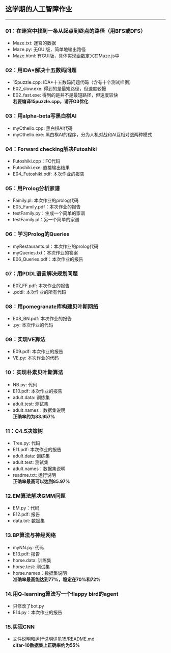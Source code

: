 ## 这学期的人工智障作业  
---  
### 01：在迷宫中找到一条从起点到终点的路径（用BFS或DFS）  
- Maze.txt: 迷宫的数据  
- Maze.py: 无GUI版，简单地输出路径  
- Maze.html: 有GUI版，具体实现函数定义在Maze.js中  

### 02：用IDA*解决十五数码问题  
- 15puzzle.cpp: IDA*十五数码问题代码（含有十个测试样例）    
- E02_slow.exe: 得到的是最短路径，但速度较慢  
- E02_fast.exe: 得到的是并不是最短路径，但速度较快  
**若要编译15puzzle.cpp，请开O3优化**  
  
### 03：用alpha-beta写黑白棋AI  
- myOthello.cpp: 黑白棋AI代码  
- myOthello.exe: 黑白棋AI的程序，分为人机对战和AI互相对战两种模式  
  
### 04：Forward checking解决Futoshiki  
- Futoshiki.cpp：FC代码  
- Futoshiki.exe: 直接输出结果  
- E04_Futoshiki.pdf: 本次作业的报告  
  
### 05：用Prolog分析家谱  
- Family.pl: 本次作业的prolog代码  
- E05_Family.pdf：本次作业的报告  
- testFamily.py：生成一个简单的家谱  
- testFamily.pl：另一个简单的家谱  

### 06：学习Prolog的Queries  
- myRestaurants.pl：本次作业的prolog代码  
- myQueries.txt：本次作业的答案  
- E06_Queries.pdf：本次作业的报告  

### 07：用PDDL语言解决规划问题  
- E07_FF.pdf: 本次作业的报告  
- .pddl: 本次作业的所有代码  
  
### 08：用pomegranate库构建贝叶斯网络  
- E08_BN.pdf: 本次作业的报告  
- .py: 本次作业的代码  

### 09：实现VE算法  
- E09.pdf: 本次作业的报告  
- VE.py: 本次作业的代码  

### 10：实现朴素贝叶斯算法  
- NB.py: 代码  
- E10.pdf: 本次作业的报告  
- adult.data: 训练集  
- adult.test: 测试集  
- adult.names：数据集说明  
**正确率约为83.957%**  

### 11：C4.5决策树  
- Tree.py: 代码  
- E11.pdf: 本次作业的报告  
- adult.data: 训练集  
- adult.test: 测试集  
- adult.names：数据集说明  
- readme.txt: 运行说明  
**正确率最高可以达到85.97%**   

### 12.EM算法解决GMM问题  
- EM.py：代码  
- E12.pdf: 报告  
- data.txt: 数据集  
  
### 13.BP算法与神经网络  
- myNN.py: 代码  
- E13.pdf: 报告
- horse.data: 训练集  
- horse.test: 测试集  
- horse.names：数据集说明   
**准确率最高能达到77%，稳定在70%和72%**  

### 14.用Q-learning算法写一个flappy bird的agent  
- 只修改了bot.py  
- E14.py：本次作业的报告  

### 15.实现CNN  
- 文件说明和运行说明详见15/README.md  
**cifar-10数据集上正确率约为55%**  